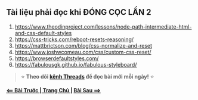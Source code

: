 #





## Tài liệu phải đọc khi ĐÓNG CỌC LẦN 2
1. https://www.theodinproject.com/lessons/node-path-intermediate-html-and-css-default-styles  
2. https://css-tricks.com/reboot-resets-reasoning/
3. https://mattbrictson.com/blog/css-normalize-and-reset
3. https://www.joshwcomeau.com/css/custom-css-reset/
3. https://browserdefaultstyles.com/
3. https://fabulousgk.github.io/fabulous-styleboard/

> ⭐ **Theo dõi [kênh Threads](https://www.threads.com/@kaitaku.88) để đọc bài mới mỗi ngày!** ⭐  

**[<== Bài Trước  ](link)          |[  Trang Chủ  ](./README.md)|           [  Bài Sau ==>](link)**